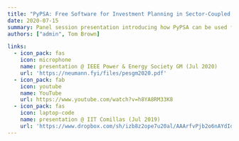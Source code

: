 ```yaml
---
title: "PyPSA: Free Software for Investment Planning in Sector-Coupled Energy Systems"
date: 2020-07-15
summary: Panel session presentation introducing how PyPSA can be used for sector-coupling applications.
authors: ["admin", Tom Brown]

links:
  - icon_pack: fas
    icon: microphone
    name: presentation @ IEEE Power & Energy Society GM (Jul 2020)
    url: 'https://neumann.fyi/files/pesgm2020.pdf'
  - icon_pack: fab
    icon: youtube
    name: YouTube
    url: https://www.youtube.com/watch?v=h8YA8RM33K8
  - icon_pack: fas
    icon: laptop-code
    name: presentation @ IIT Comillas (Jul 2019)
    url: 'https://www.dropbox.com/sh/izb8z2ope7u20al/AAArfvPjb2o6nAYdIdGQovY9a?dl=0'
---
```

